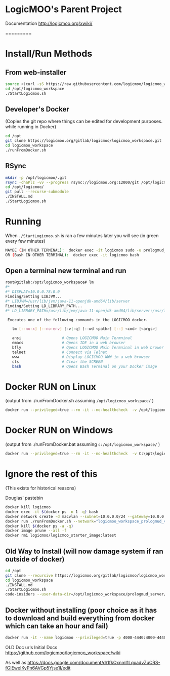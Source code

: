 # LogicMOO's Parent Project 

Documentation  http://logicmoo.org/xwiki/

=========

# Install/Run  Methods


## From web-installer 
```bash
source <(curl -sS https://raw.githubusercontent.com/logicmoo/logicmoo_workspace/master/web_install.sh)
cd /opt/logicmoo_workspace
./StartLogicmoo.sh
```

## Developer's Docker 
(Copies the git repo where things can be edited for development purposes. while running in Docker)
```bash
cd /opt
git clone https://logicmoo.org/gitlab/logicmoo/logicmoo_workspace.git
cd logicmoo_workspace
./runFromDocker.sh
```

## RSync
```bash
mkdir -p /opt/logicmoo/.git
rsync -chaPlz -vv --progress rsync://logicmoo.org:12000/git /opt/logicmoo/.git
cd /opt/logicmoo/
git pull --recurse-submodule
./INSTALL.md
./StartLogicmoo.sh
```


# Running

When `./StartLogicmoo.sh` is ran a few minutes later you will see (in green every few minutes)
```bash
MAYBE (IN OTHER TERMINAL):  docker exec -it logicmoo sudo -u prologmud_server -- screen -rx LogicmooServer
OR (Bash IN OTHER TERMINAL):  docker exec -it logicmoo bash
``` 

## Open a terminal new terminal and run
```bash
root@gitlab:/opt/logicmoo_workspace# lm
#*
#* DISPLAY=10.0.0.78:0.0
Finding/Setting LIBJVM...
#* LIBJVM=/usr/lib/jvm/java-11-openjdk-amd64/lib/server
Finding/Setting LD_LIBRARY_PATH...
#* LD_LIBRARY_PATH=/usr/lib/jvm/java-11-openjdk-amd64/lib/server:/usr/local/lib

 Executes one of the following commands in the LOGICMOO docker.

   lm [--no-x] [--no-env] [-v|-q] [--wd <path>] [--] <cmd> [<args>]

   ansi                  # Opens LOGICMOO Main Termninal
   emacs                 # Opens IDE in a web browser
   bfly                  # Opens LOGICMOO Main Termninal in web brower
   telnet                # Connect via Telnet
   www                   # Display LOGICMOO WWW in a web browser
   cls                   # Clear the SCREEN
   bash                  # Opens Bash Terminal on your Docker image

```

# Docker RUN on Linux
(output from ./runFromDocker.sh assuming `/opt/logicmoo_workspace/` )
```bash
docker run --privileged=true --rm -it --no-healthcheck  -v /opt/logicmoo_workspace:/opt/logicmoo_workspace --name logicmoo -p 4000-4019:4000-4019 -p 4021-4199:4021-4199 -p 4243:443 -p 4280:80 -p 4020:3020  -p 3020:3020 -p 4222:22 -p 4220:3020 -p 4200:5900 -p 4201:9001 -p 4290:4090 -p 6079-6081:6079-6081 logicmoo/logicmoo_workspace:latest
```

# Docker RUN on Windows
(output from ./runFromDocker.bat assuming `c:/opt/logicmoo_workspace/` )
```bash
docker run --privileged=true --rm -it --no-healthcheck  -v C:\opt\logicmoo_workspace:/opt/logicmoo_workspace --name logicmoo -p 4000-4019:4000-4019 -p 4021-4199:4021-4199 -p 4243:443 -p 4280:80 -p 4020:3020  -p 3020:3020 -p 4222:22 -p 4220:3020 -p 4200:5900 -p 4201:9001 -p 4290:4090 -p 6079-6081:6079-6081 logicmoo/logicmoo_workspace:latest
```




##

##

##












# Ignore the rest of this
(This exists for historical reasons)

Douglas' pastebin 
```bash
docker kill logicmoo
docker exec -it $(docker ps -n 1 -q) bash
docker network create -d macvlan --subnet=10.0.0.0/24 --gateway=10.0.0.1 -o parent=eth0 pub_net
docker run ./runFromDocker.sh --network="logicmoo_workspace_prologmud_vlan"
docker kill $(docker ps -a -q)
docker image prune --all -f
docker rmi logicmoo/logicmoo_starter_image:latest
```

## Old Way to Install (will now damage system if ran outside of docker)
```bash
cd /opt
git clone --recursive https://logicmoo.org/gitlab/logicmoo/logicmoo_workspace.git
cd logicmoo_workspace
./INSTALL.md
./StartLogicmoo.sh
code-insiders --user-data-dir=/opt/logicmoo_workspace/prologmud_server/.config/Code\ -\ Insiders/  --no-sandbox

```


## Docker without installing (poor choice as it has to download and build everything from docker which can take an hour and fail)
```bash
docker run -it --name logicmoo --privileged=true -p 4000-4440:4000-4440 -p 4443:443 -p 3020:3020 logicmoo/logicmoo_workspace:latest
```

OLD Doc urls
Initial Docs https://github.com/logicmoo/logicmoo_workspace/wiki

As well as https://docs.google.com/document/d/1fkOxnmI1LqxadvZuCRS-fGIEweIKyPn6AVGp5Yjse1I/edit



